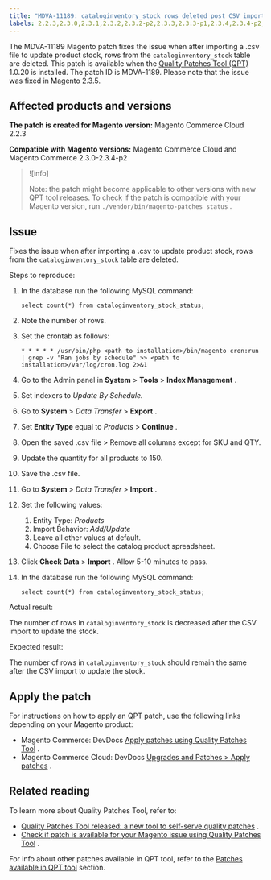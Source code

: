 ```yaml
---
title: "MDVA-11189: cataloginventory_stock rows deleted post CSV import"
labels: 2.2.3,2.3.0,2.3.1,2.3.2,2.3.2-p2,2.3.3,2.3.3-p1,2.3.4,2.3.4-p2,Inventory,QPT 1.0.20,QPT patches,Magento Commerce,Magento Commerce Cloud,catalog,csv file,data discrepancies,import,product,support tools
---
```


The MDVA-11189 Magento patch fixes the issue when after importing a .csv file to update product stock, rows from the `cataloginventory_stock` table are deleted. This patch is available when the [Quality Patches Tool (QPT)](https://support.magento.com/hc/en-us/articles/360047139492) 1.0.20 is installed. The patch ID is MDVA-1189. Please note that the issue was fixed in Magento 2.3.5.

## Affected products and versions

 **The patch is created for Magento version:** Magento Commerce Cloud 2.2.3

 **Compatible with Magento versions:** Magento Commerce Cloud and Magento Commerce 2.3.0-2.3.4-p2

>![info]
>
>Note: the patch might become applicable to other versions with new QPT tool releases. To check if the patch is compatible with your Magento version, run `./vendor/bin/magento-patches status` .

## Issue

Fixes the issue when after importing a .csv to update product stock, rows from the `cataloginventory_stock` table are deleted.

 <span class="wysiwyg-underline">Steps to reproduce:</span>

1. In the database run the following MySQL command:

    ``select count(*) from cataloginventory_stock_status;``    
1. Note the number of rows.
1. Set the crontab as follows:

    ``* * * * * /usr/bin/php <path to installation>/bin/magento cron:run  | grep -v "Ran jobs by schedule" >> <path to installation>/var/log/cron.log 2>&1``    
1. Go to the Admin panel in **System** > **Tools** > **Index Management** .
1. Set indexers to *Update By Schedule.*
1. Go to **System** > *Data Transfer* > **Export** .
1. Set **Entity Type** equal to *Products* > **Continue** .
1. Open the saved .csv file > Remove all columns except for SKU and QTY.
1. Update the quantity for all products to 150.
1. Save the .csv file.
1. Go to **System** > *Data Transfer* > **Import** .
1. Set the following values:
   1. Entity Type: *Products* 
   1. Import Behavior: *Add/Update*
   1. Leave all other values at default.
   1. Choose File to select the catalog product spreadsheet.

1. Click **Check Data** > **Import** . Allow 5-10 minutes to pass.
1. In the database run the following MySQL command:

    ``select count(*) from cataloginventory_stock_status;``    

 <span class="wysiwyg-underline">Actual result:</span>

The number of rows in `cataloginventory_stock` is decreased after the CSV import to update the stock.

 <span class="wysiwyg-underline">Expected result:</span>

The number of rows in `cataloginventory_stock` should remain the same after the CSV import to update the stock.

## Apply the patch

For instructions on how to apply an QPT patch, use the following links depending on your Magento product:

* Magento Commerce: DevDocs [Apply patches using Quality Patches Tool](https://devdocs.magento.com/guides/v2.4/comp-mgr/patching/mqp.html) .
* Magento Commerce Cloud: DevDocs [Upgrades and Patches > Apply patches](https://devdocs.magento.com/cloud/project/project-patch.html) .

## Related reading

To learn more about Quality Patches Tool, refer to:

* [Quality Patches Tool released: a new tool to self-serve quality patches](https://support.magento.com/hc/en-us/articles/360047139492) .
* [Check if patch is available for your Magento issue using Quality Patches Tool](https://support.magento.com/hc/en-us/articles/360047125252) .

For info about other patches available in QPT tool, refer to the [Patches available in QPT tool](https://support.magento.com/hc/en-us/sections/360010506631-Patches-available-in-QPT-tool-) section.
